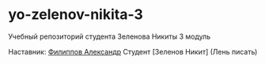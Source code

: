 # yo-zelenov-nikita-3
Учебный репозиторий студента Зеленова Никиты 3 модуль

Наставник: [Филиппов Александр](https://t.me/aleksandrfilippov)
Студент [Зеленов Никит] (Лень писать)